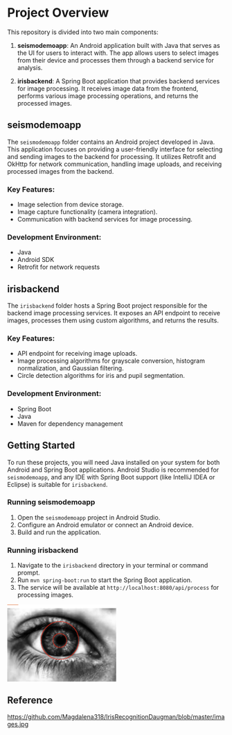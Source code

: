 # Project Overview

This repository is divided into two main components:

1. **seismodemoapp**: An Android application built with Java that serves as the UI for users to interact with. The app allows users to select images from their device and processes them through a backend service for analysis.
   

3. **irisbackend**: A Spring Boot application that provides backend services for image processing. It receives image data from the frontend, performs various image processing operations, and returns the processed images.
    

## seismodemoapp

The `seismodemoapp` folder contains an Android project developed in Java. This application focuses on providing a user-friendly interface for selecting and sending images to the backend for processing. It utilizes Retrofit and OkHttp for network communication, handling image uploads, and receiving processed images from the backend.

### Key Features:
- Image selection from device storage.
- Image capture functionality (camera integration).
- Communication with backend services for image processing.

### Development Environment:
- Java
- Android SDK
- Retrofit for network requests

## irisbackend

The `irisbackend` folder hosts a Spring Boot project responsible for the backend image processing services. It exposes an API endpoint to receive images, processes them using custom algorithms, and returns the results.

### Key Features:
- API endpoint for receiving image uploads.
- Image processing algorithms for grayscale conversion, histogram normalization, and Gaussian filtering.
- Circle detection algorithms for iris and pupil segmentation.

### Development Environment:
- Spring Boot
- Java
- Maven for dependency management

## Getting Started

To run these projects, you will need Java installed on your system for both Android and Spring Boot applications. Android Studio is recommended for `seismodemoapp`, and any IDE with Spring Boot support (like IntelliJ IDEA or Eclipse) is suitable for `irisbackend`.

### Running seismodemoapp
1. Open the `seismodemoapp` project in Android Studio.
2. Configure an Android emulator or connect an Android device.
3. Build and run the application.

### Running irisbackend
1. Navigate to the `irisbackend` directory in your terminal or command prompt.
2. Run `mvn spring-boot:run` to start the Spring Boot application.
3. The service will be available at `http://localhost:8080/api/process` for processing images.

<div style="display: flex;">
  
  <img src="output.png" alt="Output" style="width: 50%;">
</div>


## Reference
https://github.com/Magdalena318/IrisRecognitionDaugman/blob/master/images.jpg
